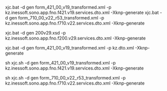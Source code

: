 xjc.bat -d gen form_421_00_v19_transformed.xml -p kz.inessoft.sono.app.fno.f421.v19.services.dto.xml -Xknp-generate
xjc.bat -d gen form_710_00_v22_r53_transformed.xml -p kz.inessoft.sono.app.fno.f710.v22.services.dto.xml -Xknp-generate

xjc.bat -d gen 200v29.xsd -p kz.inessoft.sono.app.fno.f200.v29.services.dto.xml -Xknp-generate

xjc.bat -d gen form_421_00_v19_transformed.xml -p kz.dto.xml -Xknp-generate

sh xjc.sh -d gen form_421_00_v19_transformed.xml -p kz.inessoft.sono.app.fno.f421.v19.services.dto.xml -Xknp-generate

sh xjc.sh -d gen form_710_00_v22_r53_transformed.xml -p kz.inessoft.sono.app.fno.f710.v22.services.dto.xml -Xknp-generate
